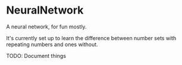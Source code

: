 # NeuralNetwork
A neural network, for fun mostly.

It's currently set up to learn the difference between number sets with repeating numbers and ones without.

TODO: Document things
